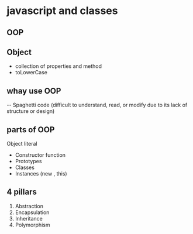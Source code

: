 # javascript and classes
## OOP

## Object
- collection of properties and method
- toLowerCase

## whay use OOP
-- Spaghetti code
  (difficult to understand, read, or modify due to its lack of structure or design)

## parts of OOP
Object literal
- Constructor function
- Prototypes
- Classes
- Instances (new , this)


## 4 pillars
1. Abstraction
2. Encapsulation
3. Inheritance
4. Polymorphism
